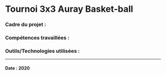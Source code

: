 # Tournoi 3x3 Auray Basket-ball 

### Cadre du projet :
### Compétences travaillées : 
### Outils/Technologies utilisées : 

-------------------------------------------------------------------------------------------------------------------------------------------------------------------------------
#### Date : 2020
